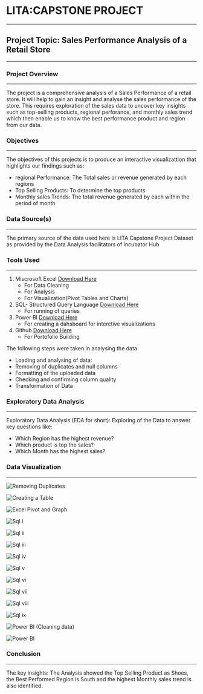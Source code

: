 # LITA:CAPSTONE PROJECT 
---

## Project Topic: Sales Performance Analysis of a Retail Store
--- 

### Project Overview 
--- 
The project is a comprehensive analysis of a Sales Performance of a retail store. It will help to gain an insight and analyse the sales performance of the store. This requires exploration of the sales data to uncover key insights such as top-selling products, regional perforance, and monthly sales trend which then enable us to know the best performance product and region from our data.

### Objectives 
---
The objectives of this projects is to produce an interactive visualizattion that highlights our findings such as:
- regional Performance: The Total sales or revenue generated by each regions
- Top Selling Products: To determine the top products 
- Monthly sales Trends: The total revenue generated by each within the period of month

### Data Source(s)
---
The primary source of the data used here is LITA Capstone Project Dataset as provided by the Data Analysis facilitators of Incubator Hub

### Tools Used 
---
1. Miscrosoft Excel [Download Here](https://www.microsoft.com) 
   - For Data Cleaning
   - For Analysis
   - For Visualization(Pivot Tables and Charts)
2. SQL- Structured Query Language [Download Here](https://www.microsoft.com)
   - For running of queries
3. Power BI [Download Here](https://www.microsoft.com) 
   - For creating a dahsboard for interctive visualizations
4. Github [Download Here](https://www.github.com)
   - For Portofolio Building

The following steps were taken in analysing the data
   - Loading and analysing of data:
   - Removing of duplicates and null columns
   - Formatting of the uploaded data
   - Checking and confirming column quality
   - Transformation of Data

### Exploratory Data Analysis 
---
Exploratory Data Analysis (EDA for short): Exploring of the Data to answer key questions like: 
- Which Region has the highest revenue?
- Which product is top the sales?
- Which Month has the highest sales?

### Data Visualization
---  

![Removing Duplicates](https://github.com/user-attachments/assets/48cb7e9c-8c75-4d4e-926b-b261e330d91c) 

![Creating a Table](https://github.com/user-attachments/assets/6d120258-6119-478c-b94d-cf33ec80d0b3) 

![Excel Pivot and Graph](https://github.com/user-attachments/assets/15c9b085-8e0b-4c0e-846f-eb832dc93dc8)

![Sql i](https://github.com/user-attachments/assets/08ca2d89-6cbb-4efe-bd50-6876dd02f2c0) 

![Sql ii](https://github.com/user-attachments/assets/f2bed383-881c-477b-a8eb-53aa55cb0c6d)

![Sql iii](https://github.com/user-attachments/assets/07df92a6-5e31-48ac-ae67-9f120ffaa055)

![Sql iv](https://github.com/user-attachments/assets/31a673d3-4cbf-45e8-8d53-3b937f88b2da)

![Sql v](https://github.com/user-attachments/assets/406e0b81-735c-4dd5-b2c7-523adb950d26)

![Sql vi](https://github.com/user-attachments/assets/1ac21d6d-9495-4696-8ed2-3f2c16d9caa8)

![Sql vii](https://github.com/user-attachments/assets/b272c90d-e4ec-45a2-8b4c-028e3a734f99)

![Sql viii](https://github.com/user-attachments/assets/622ad01b-acb4-4745-8063-3436e6c512a7)

![Sql ix](https://github.com/user-attachments/assets/0a313525-13ae-44c4-a869-6cba2b4c8f0a)

![Power BI (Cleaning data)](https://github.com/user-attachments/assets/61e0927a-fd20-47a1-a3ad-b4ec0bb02b39)

![Power BI](https://github.com/user-attachments/assets/9a2647f7-b37d-4ced-aac8-8eb668079650)

 ### Conclusion 
 ---
 The key insights: The Analysis showed the Top Selling Product as Shoes, the Best Performed Region is South and the highest Monthly sales trend is also identified.
